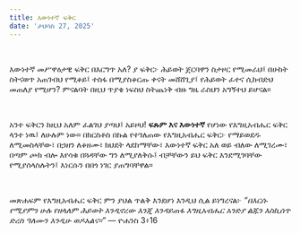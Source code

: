 ```yaml
---
title: እውነተኛ ፍቅር
date: 'ታህሳስ 27, 2025'
---
```


<script>
  import {theme1} from '../../../../store/themes/theme1.svelte';
  import ArticleHero from '../../../../components/article_components/article_hero.svelte';
  import ArticleHeader from '../../../../components/article_components/article_header.svelte';
</script>

<ArticleHero 
  title={title} 
  date={date}
  subtopic={theme1.subtopics[0]} 
/>

<br/>

እውነተኛ መሥዋዕታዊ ፍቅር በእርግጥ አለ? ያ ፍቅር፦ ሕይወት ጀርባዋን ስታዞር የሚመራህ፤ በሁከት ስትናወጥ አጠገብህ የሚቆይ፤ ተስፋ በሚያስቆርጡ ቀናት መሸሸጊያ፤ የሕይወት ፈተና ሲከብድህ መጠለያ የሚሆን? ምናልባት በዚህ ጥያቄ ነፍስህ ስትጨነቅ ብዙ ግዜ ራስህን አግኝተህ ይሆናል።

<br/>

አንተ ፍቅርን ከዚህ አለም ፈልገህ ያጣህ፤ አይዞህ! **ፍጹም እና እውነተኛ** የሆነው የእግዚአብሔር ፍቅር ላንተ ነዉ፤ ለሁሉም ነው። በክርስቶስ በኩል የተገለጠው የእግዚአብሔር ፍቅር፦ የማይወደዱ ለሚመስላቸው፣ በኃዘን ለቆዘሙ፣ ክህደት ላደከማቸው፣ እውነተኛ ፍቅር አለ ወይ ብለው ለሚገረሙ፣ በጣም ጮክ ብሎ እየሳቁ በጓዳቸው ግን ለሚያለቅሱ፤ ብቻቸውን ይህ ፍቅር እንደሚገባቸው የሚያሰላስሉትን፤ እነርሱን በበጎ ነገር ያጠግባቸዋል።

<br/>

መጽሐፍም የእግዚአብሔር ፍቅር ምን ያህል ጥልቅ እንደሆነ እንዲህ ሲል ይነግረናል፦
_“በእርሱ የሚያምን ሁሉ የዘላለም ሕይወት እንዲኖረው እንጂ እንዳይጠፋ እግዚአብሔር አንድያ ልጁን እስኪሰጥ ድረስ ዓለሙን እንዲሁ ወዶአልና።”_
— ዮሐንስ 3፥16

